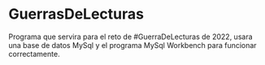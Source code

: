 # GuerrasDeLecturas
Programa que servira para el reto de #GuerraDeLecturas de 2022, usara una base de datos MySql y el programa MySql Workbench para funcionar correctamente.
